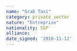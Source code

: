 ```yaml
---
name: "Grab Taxi"
category: private_sector
nature: "Entreprise"
nationality: SGP
alliance: 
date_signed: '2018-11-12'
---
```

    